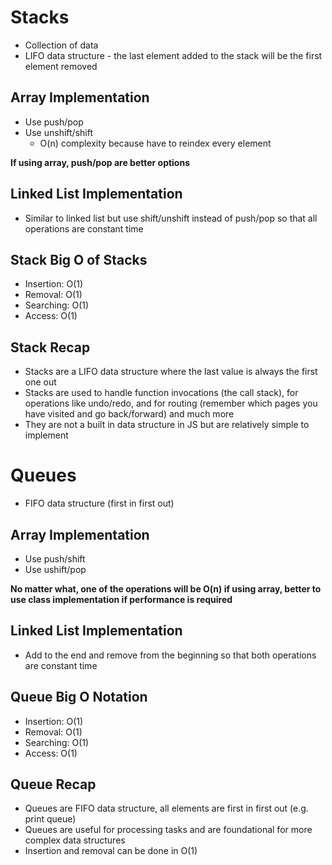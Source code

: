 # Stacks

- Collection of data
- LIFO data structure - the last element added to the stack will be the first element removed

## Array Implementation

- Use push/pop
- Use unshift/shift
  - O(n) complexity because have to reindex every element

**If using array, push/pop are better options**

## Linked List Implementation

- Similar to linked list but use shift/unshift instead of push/pop so that all operations are constant time

## Stack Big O of Stacks

- Insertion: O(1)
- Removal: O(1)
- Searching: O(1)
- Access: O(1)

## Stack Recap

- Stacks are a LIFO data structure where the last value is always the first one out
- Stacks are used to handle function invocations (the call stack), for operations like undo/redo, and for routing (remember which pages you have visited and go back/forward) and much more
- They are not a built in data structure in JS but are relatively simple to implement

# Queues

- FIFO data structure (first in first out)

## Array Implementation

- Use push/shift
- Use ushift/pop

**No matter what, one of the operations will be O(n) if using array, better to use class implementation if performance is required**

## Linked List Implementation

- Add to the end and remove from the beginning so that both operations are constant time

## Queue Big O Notation

- Insertion: O(1)
- Removal: O(1)
- Searching: O(1)
- Access: O(1)

## Queue Recap

- Queues are FIFO data structure, all elements are first in first out (e.g. print queue)
- Queues are useful for processing tasks and are foundational for more complex data structures
- Insertion and removal can be done in O(1)
